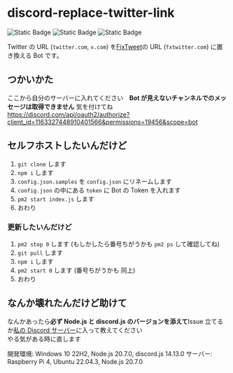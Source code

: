 # discord-replace-twitter-link

<img alt="Static Badge" src="https://img.shields.io/badge/add%20your%20server-darkgreen?style=for-the-badge&logo=discord&logoColor=white&link=https%3A%2F%2Fdiscord.com%2Fapi%2Foauth2%2Fauthorize%3Fclient_id%3D1163327448910401566%26permissions%3D19456%26scope%3Dbot">
<img alt="Static Badge" src="https://img.shields.io/badge/join%20support%20server-blue?style=for-the-badge&logo=discord&logoColor=white&link=https%3A%2F%2Fdiscord.gg%2FXprScgmYna">
<img alt="Static Badge" src="https://img.shields.io/badge/discord.js-gray?style=for-the-badge&logo=node.js&link=https%3A%2F%2Fdiscord.com%2Fapi%2Foauth2%2Fauthorize%3Fclient_id%3D1163327448910401566%26permissions%3D19456%26scope%3Dbot">

Twitter の URL (`twitter.com`, `x.com`) を[FixTweet](https://github.com/FixTweet/FixTweet)の URL (`fxtwitter.com`) に置き換える Bot です。

## つかいかた

ここから自分のサーバーに入れてください　**Bot が見えないチャンネルでのメッセージは取得できません** 気を付けてね  
https://discord.com/api/oauth2/authorize?client_id=1163327448910401566&permissions=19456&scope=bot

## セルフホストしたいんだけど

1. `git clone` します
2. `npm i` します
3. `config.json.samples` を `config.json` にリネームします
4. `config.json` の中にある `token` に Bot の Token を入れます
5. `pm2 start index.js` します
6. おわり

### 更新したいんだけど

1. `pm2 stop 0` します (もしかしたら番号ちがうかも `pm2 ps` して確認してね)
2. `git pull` します
3. `npm i` します
4. `pm2 start 0` します (番号ちがうかも 同上)
5. おわり

## なんか壊れたんだけど助けて

なんかあったら**必ず Node.js と discord.js のバージョンを添えて**Issue 立てるか[私の Discord サーバー](https://discord.gg/XprScgmYna)に入って教えてください  
やる気がある時に直します

開発環境: Windows 10 22H2, Node.js 20.7.0, discord.js 14.13.0
サーバー: Raspberry Pi 4, Ubuntu 22.04.3, Node.js 20.7.0
